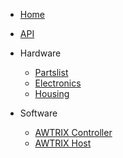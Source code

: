 * [Home](v2/)
* [API](v2/api)

* Hardware
    * [Partslist](v2/partslist)
    * [Electronics](v2/electronics)
    * [Housing](v2/housing)

* Software
    * [AWTRIX Controller](v2/firmware)
    * [AWTRIX Host](v2/host)




